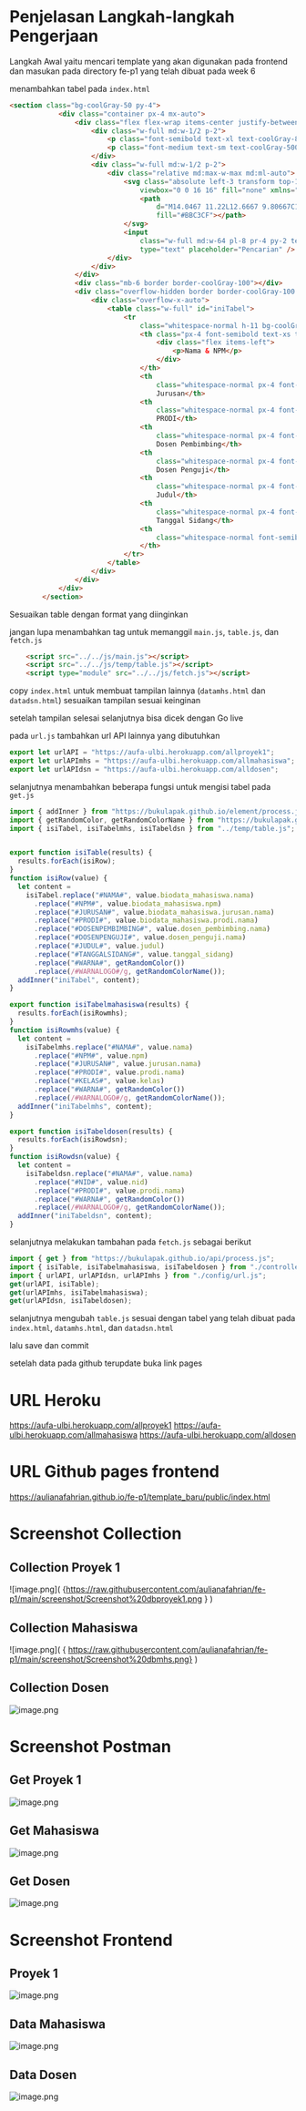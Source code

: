 # Penjelasan Langkah-langkah Pengerjaan
Langkah Awal yaitu mencari template yang akan digunakan pada frontend dan masukan pada directory fe-p1 yang telah dibuat pada week 6

menambahkan tabel pada `index.html` 
```html
<section class="bg-coolGray-50 py-4">
            <div class="container px-4 mx-auto">
                <div class="flex flex-wrap items-center justify-between -m-2 mb-4">
                    <div class="w-full md:w-1/2 p-2">
                        <p class="font-semibold text-xl text-coolGray-800">Data Proyek 1</p>
                        <p class="font-medium text-sm text-coolGray-500">45 Data</p>
                    </div>
                    <div class="w-full md:w-1/2 p-2">
                        <div class="relative md:max-w-max md:ml-auto">
                            <svg class="absolute left-3 transform top-1/2 -translate-y-1/2" width="16" height="16"
                                viewbox="0 0 16 16" fill="none" xmlns="http://www.w3.org/2000/svg">
                                <path
                                    d="M14.0467 11.22L12.6667 9.80667C12.3699 9.5245 11.9955 9.33754 11.5916 9.26983C11.1876 9.20211 10.7727 9.25673 10.4001 9.42667L9.80008 8.82667C10.5071 7.88194 10.83 6.70445 10.7038 5.53122C10.5775 4.358 10.0115 3.27615 9.1197 2.50347C8.22787 1.73078 7.07643 1.32464 5.89718 1.36679C4.71794 1.40894 3.59844 1.89626 2.76405 2.73065C1.92967 3.56503 1.44235 4.68453 1.4002 5.86378C1.35805 7.04302 1.76419 8.19446 2.53687 9.08629C3.30956 9.97812 4.3914 10.5441 5.56463 10.6704C6.73786 10.7966 7.91535 10.4737 8.86007 9.76667L9.45341 10.36C9.26347 10.7331 9.1954 11.1564 9.25879 11.5702C9.32218 11.984 9.51383 12.3675 9.80674 12.6667L11.2201 14.08C11.5951 14.4545 12.1034 14.6649 12.6334 14.6649C13.1634 14.6649 13.6717 14.4545 14.0467 14.08C14.2372 13.8937 14.3886 13.6713 14.4919 13.4257C14.5953 13.1802 14.6485 12.9164 14.6485 12.65C14.6485 12.3836 14.5953 12.1198 14.4919 11.8743C14.3886 11.6287 14.2372 11.4063 14.0467 11.22ZM8.39341 8.39333C7.9269 8.85866 7.33294 9.1753 6.68657 9.30323C6.0402 9.43117 5.37041 9.36466 4.76181 9.11212C4.15321 8.85958 3.63312 8.43234 3.26722 7.88436C2.90132 7.33638 2.70603 6.69224 2.70603 6.03333C2.70603 5.37442 2.90132 4.73029 3.26722 4.18231C3.63312 3.63433 4.15321 3.20708 4.76181 2.95454C5.37041 2.702 6.0402 2.6355 6.68657 2.76343C7.33294 2.89137 7.9269 3.208 8.39341 3.67333C8.70383 3.98297 8.95012 4.35081 9.11816 4.75577C9.2862 5.16074 9.3727 5.59488 9.3727 6.03333C9.3727 6.47178 9.2862 6.90592 9.11816 7.31089C8.95012 7.71586 8.70383 8.08369 8.39341 8.39333ZM13.1067 13.1067C13.0448 13.1692 12.971 13.2187 12.8898 13.2526C12.8086 13.2864 12.7214 13.3039 12.6334 13.3039C12.5454 13.3039 12.4583 13.2864 12.377 13.2526C12.2958 13.2187 12.2221 13.1692 12.1601 13.1067L10.7467 11.6933C10.6843 11.6314 10.6347 11.5576 10.6008 11.4764C10.567 11.3951 10.5495 11.308 10.5495 11.22C10.5495 11.132 10.567 11.0449 10.6008 10.9636C10.6347 10.8824 10.6843 10.8086 10.7467 10.7467C10.8087 10.6842 10.8825 10.6346 10.9637 10.6007C11.0449 10.5669 11.1321 10.5495 11.2201 10.5495C11.3081 10.5495 11.3952 10.5669 11.4765 10.6007C11.5577 10.6346 11.6314 10.6842 11.6934 10.7467L13.1067 12.16C13.1692 12.222 13.2188 12.2957 13.2527 12.3769C13.2865 12.4582 13.3039 12.5453 13.3039 12.6333C13.3039 12.7213 13.2865 12.8085 13.2527 12.8897C13.2188 12.971 13.1692 13.0447 13.1067 13.1067Z"
                                    fill="#BBC3CF"></path>
                            </svg>
                            <input
                                class="w-full md:w-64 pl-8 pr-4 py-2 text-sm text-coolGray-400 font-medium outline-none focus:border-green-500 border border-coolGray-200 rounded-lg shadow-input"
                                type="text" placeholder="Pencarian" />
                        </div>
                    </div>
                </div>
                <div class="mb-6 border border-coolGray-100"></div>
                <div class="overflow-hidden border border-coolGray-100 rounded-md shadow-dashboard">
                    <div class="overflow-x-auto">
                        <table class="w-full" id="iniTabel">
                            <tr
                                class="whitespace-normal h-11 bg-coolGray-50 bg-opacity-80 border-b border-coolGray-100">
                                <th class="px-4 font-semibold text-xs text-coolGray-500 uppercase text-left">
                                    <div class="flex items-left">
                                        <p>Nama & NPM</p>
                                    </div>
                                </th>
                                <th
                                    class="whitespace-normal px-4 font-semibold text-xs text-coolGray-500 uppercase text-left">
                                    Jurusan</th>
                                <th
                                    class="whitespace-normal px-4 font-semibold text-xs text-coolGray-500 uppercase text-left">
                                    PRODI</th>
                                <th
                                    class="whitespace-normal px-4 font-semibold text-xs text-coolGray-500 uppercase text-left">
                                    Dosen Pembimbing</th>
                                <th
                                    class="whitespace-normal px-4 font-semibold text-xs text-coolGray-500 uppercase text-left">
                                    Dosen Penguji</th>
                                <th
                                    class="whitespace-normal px-4 font-semibold text-xs text-coolGray-500 uppercase text-left">
                                    Judul</th>
                                <th
                                    class="whitespace-normal px-4 font-semibold text-xs text-coolGray-500 uppercase text-left">
                                    Tanggal Sidang</th>
                                <th
                                    class="whitespace-normal font-semibold text-xs text-coolGray-500 uppercase text-left">
                                </th>
                            </tr>
                        </table>
                    </div>
                </div>
            </div>
        </section>
```
Sesuaikan table dengan format yang diinginkan

jangan lupa menambahkan tag untuk memanggil `main.js`, `table.js`, dan `fetch.js`

```html
    <script src="../../js/main.js"></script>
    <script src="../../js/temp/table.js"></script>
    <script type="module" src="../../js/fetch.js"></script>
```
copy `index.html` untuk membuat tampilan lainnya (`datamhs.html` dan `datadsn.html`)
sesuaikan tampilan sesuai keinginan 

setelah tampilan selesai selanjutnya bisa dicek dengan Go live

pada `url.js` tambahkan url API lainnya yang dibutuhkan

```javascript
export let urlAPI = "https://aufa-ulbi.herokuapp.com/allproyek1";
export let urlAPImhs = "https://aufa-ulbi.herokuapp.com/allmahasiswa";
export let urlAPIdsn = "https://aufa-ulbi.herokuapp.com/alldosen";
```

selanjutnya menambahkan beberapa fungsi untuk mengisi tabel pada `get.js`

```javascript
import { addInner } from "https://bukulapak.github.io/element/process.js";
import { getRandomColor, getRandomColorName } from "https://bukulapak.github.io/image/process.js";
import { isiTabel, isiTabelmhs, isiTabeldsn } from "../temp/table.js";


export function isiTable(results) {
  results.forEach(isiRow);
}
function isiRow(value) {
  let content =
    isiTabel.replace("#NAMA#", value.biodata_mahasiswa.nama)
      .replace("#NPM#", value.biodata_mahasiswa.npm)
      .replace("#JURUSAN#", value.biodata_mahasiswa.jurusan.nama)
      .replace("#PRODI#", value.biodata_mahasiswa.prodi.nama)
      .replace("#DOSENPEMBIMBING#", value.dosen_pembimbing.nama)
      .replace("#DOSENPENGUJI#", value.dosen_penguji.nama)
      .replace("#JUDUL#", value.judul)
      .replace("#TANGGALSIDANG#", value.tanggal_sidang)
      .replace("#WARNA#", getRandomColor())
      .replace(/#WARNALOGO#/g, getRandomColorName());
  addInner("iniTabel", content);
}

export function isiTabelmahasiswa(results) {
  results.forEach(isiRowmhs);
}
function isiRowmhs(value) {
  let content =
    isiTabelmhs.replace("#NAMA#", value.nama)
      .replace("#NPM#", value.npm)
      .replace("#JURUSAN#", value.jurusan.nama)
      .replace("#PRODI#", value.prodi.nama)
      .replace("#KELAS#", value.kelas)
      .replace("#WARNA#", getRandomColor())
      .replace(/#WARNALOGO#/g, getRandomColorName());
  addInner("iniTabelmhs", content);
}

export function isiTabeldosen(results) {
  results.forEach(isiRowdsn);
}
function isiRowdsn(value) {
  let content =
    isiTabeldsn.replace("#NAMA#", value.nama)
      .replace("#NID#", value.nid)
      .replace("#PRODI#", value.prodi.nama)
      .replace("#WARNA#", getRandomColor())
      .replace(/#WARNALOGO#/g, getRandomColorName());
  addInner("iniTabeldsn", content);
}
```

selanjutnya melakukan tambahan pada `fetch.js` sebagai berikut

```javascript
import { get } from "https://bukulapak.github.io/api/process.js";
import { isiTable, isiTabelmahasiswa, isiTabeldosen } from "./controller/get.js";
import { urlAPI, urlAPIdsn, urlAPImhs } from "./config/url.js";
get(urlAPI, isiTable);
get(urlAPImhs, isiTabelmahasiswa);
get(urlAPIdsn, isiTabeldosen);
```

selanjutnya mengubah `table.js` sesuai dengan tabel yang telah dibuat pada `index.html`, `datamhs.html`, dan `datadsn.html`

lalu save dan commit 

setelah data pada github terupdate buka link pages 



# URL Heroku
https://aufa-ulbi.herokuapp.com/allproyek1
https://aufa-ulbi.herokuapp.com/allmahasiswa
https://aufa-ulbi.herokuapp.com/alldosen

# URL Github pages frontend
https://aulianafahrian.github.io/fe-p1/template_baru/public/index.html
# Screenshot Collection
## Collection Proyek 1
![image.png]( {https://raw.githubusercontent.com/aulianafahrian/fe-p1/main/screenshot/Screenshot%20dbproyek1.png
} )
## Collection Mahasiswa
![image.png]( {
https://raw.githubusercontent.com/aulianafahrian/fe-p1/main/screenshot/Screenshot%20dbmhs.png} )
## Collection Dosen
![image.png]( {https://github.com/aulianafahrian/fe-p1/blob/main/screenshot/Screenshot%20dbdsn.png} )
# Screenshot Postman
## Get Proyek 1
![image.png]( https://github.com/aulianafahrian/fe-p1/blob/main/screenshot/Screenshot%20postman%20dbproyek1.png )
## Get Mahasiswa
![image.png]( https://github.com/aulianafahrian/fe-p1/blob/main/screenshot/Screenshot%20postman%20dbmhs.png )
## Get Dosen
![image.png]( https://raw.githubusercontent.com/aulianafahrian/fe-p1/main/screenshot/Screenshot%20dbdsn.png )
# Screenshot Frontend
## Proyek 1
![image.png]( {https://raw.githubusercontent.com/aulianafahrian/fe-p1/main/screenshot/Screenshot%20fe%20pyk1.png} )

## Data Mahasiswa
![image.png]( {https://github.com/aulianafahrian/fe-p1/blob/main/screenshot/Screenshot%20fe%20mhs.png} )
## Data Dosen
![image.png]( {https://github.com/aulianafahrian/fe-p1/blob/main/screenshot/Screenshot%20fe%20dsn.png} )